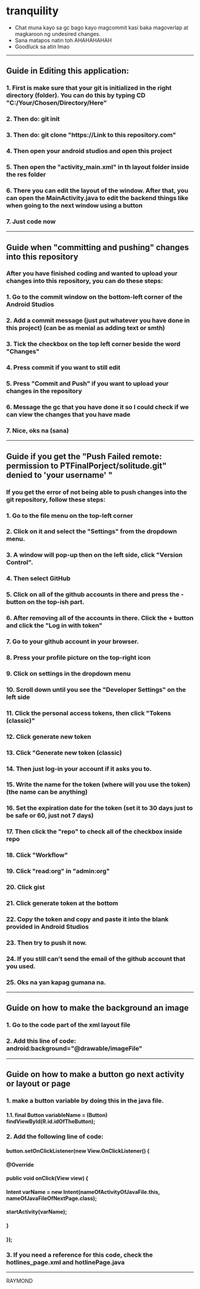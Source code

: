 # tranquility
- Chat muna kayo sa gc bago kayo magcommit kasi baka magoverlap at magkaroon ng undesired changes.
- Sana matapos natin toh AHAHAHAHAH
- Goodluck sa atin lmao
__________________________________________________________________________________________________________________________________________________
## Guide in Editing this application:
### 1. First is make sure that your git is initialized in the right directory (folder). You can do this by typing CD "C:/Your/Chosen/Directory/Here"
### 2. Then do: git init
### 3. Then do: git clone "https://Link to this repository.com"
### 4. Then open your android studios and open this project
### 5. Then open the "activity_main.xml" in th layout folder inside the res folder
### 6. There you can edit the layout of the window. After that, you can open the MainActivity.java to edit the backend things like when going to the next window using a button
### 7. Just code now

__________________________________________________________________________________________________________________________________________________
## Guide when "committing and pushing" changes into this repository
### After you have finished coding and wanted to upload your changes into this repository, you can do these steps:
### 1. Go to the commit window on the bottom-left corner of the Android Studios
### 2. Add a commit message (just put whatever you have done in this project) (can be as menial as adding text or smth)
### 3. Tick the checkbox on the top left corner beside the word "Changes"
### 4. Press commit if you want to still edit
### 5. Press "Commit and Push" if you want to upload your changes in the repository 
### 6. Message the gc that you have done it so I could check if we can view the changes that you have made
### 7. Nice, oks na (sana)

__________________________________________________________________________________________________________________________________________________
## Guide if you get the "Push Failed remote: permission to PTFinalPorject/solitude.git" denied to 'your username' "
### If you get the error of not being able to push changes into the git repository, follow these steps:
### 1. Go to the file menu on the top-left corner
### 2. Click on it and select the "Settings" from the dropdown menu.
### 3. A window will pop-up then on the left side, click "Version Control".
### 4. Then select GitHub
### 5. Click on all of the github accounts in there and press the - button on the top-ish part.
### 6. After removing all of the accounts in there. Click the + button and click the "Log in with token"
### 7. Go to your github account in your browser.
### 8. Press your profile picture on the top-right icon
### 9. Click on settings in the dropdown menu
### 10. Scroll down until you see the "Developer Settings" on the left side
### 11. Click the personal access tokens, then click "Tokens (classic)"
### 12. Click generate new token
### 13. Click "Generate new token (classic)
### 14. Then just log-in your account if it asks you to.
### 15. Write the name for the token (where will you use the token) (the name can be anything)
### 16. Set the expiration date for the token (set it to 30 days just to be safe or 60, just not 7 days)
### 17. Then click the "repo" to check all of the checkbox inside repo
### 18. Click "Workflow"
### 19. Click "read:org" in "admin:org"
### 20. Click gist
### 21. Click generate token at the bottom
### 22. Copy the token and copy and paste it into the blank provided in Android Studios
### 23. Then try to push it now.
### 24. If you still can't send the email of the github account that you used.
### 25. Oks na yan kapag gumana na.

__________________________________________________________________________________________________________________________________________________
## Guide on how to make the background an image
### 1. Go to the code part of the xml layout file
### 2. Add this line of code: android:background="@drawable/imageFile"

__________________________________________________________________________________________________________________________________________________
## Guide on how to make a button go next activity or layout or page
### 1. make a button variable by doing this in the java file.
#### 1.1. final Button variableName = (Button) findViewById(R.id.idOfTheButton);
### 2. Add the following line of code:
#### button.setOnClickListener(new View.OnClickListener() {
#### @Override
#### public void onClick(View view) {
#### Intent varName = new Intent(nameOfActivityOfJavaFile.this, nameOfJavaFileOfNextPage.class);
####                startActivity(varName);
####            }
####        });
### 3. If you need a reference for this code, check the hotlines_page.xml and hotlinePage.java
_______________________________________________________________________________________________________________________________________________________
RAYMOND